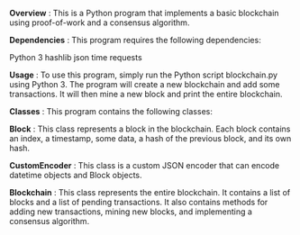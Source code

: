 **Overview** :
This is a Python program that implements a basic blockchain using proof-of-work and a consensus algorithm.

**Dependencies** :
This program requires the following dependencies:

Python 3
hashlib
json
time
requests

**Usage** :
To use this program, simply run the Python script blockchain.py using Python 3. The program will create a new blockchain and add some transactions. It will then mine a new block and print the entire blockchain.

**Classes** :
This program contains the following classes:

**Block** :
This class represents a block in the blockchain. Each block contains an index, a timestamp, some data, a hash of the previous block, and its own hash.

**CustomEncoder** :
This class is a custom JSON encoder that can encode datetime objects and Block objects.

**Blockchain** :
This class represents the entire blockchain. It contains a list of blocks and a list of pending transactions. It also contains methods for adding new transactions, mining new blocks, and implementing a consensus algorithm.
